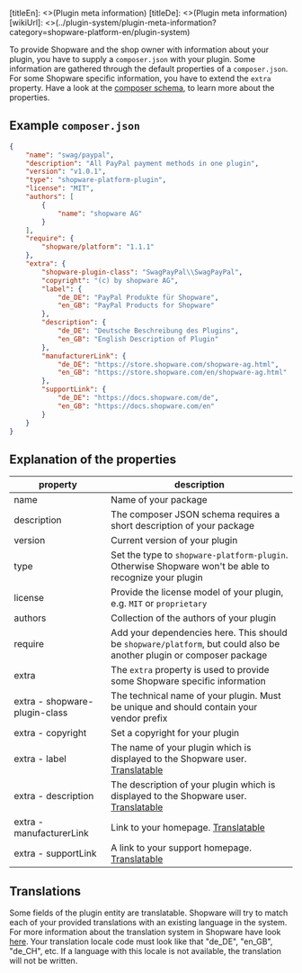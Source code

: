 [titleEn]: <>(Plugin meta information)
[titleDe]: <>(Plugin meta information)
[wikiUrl]: <>(../plugin-system/plugin-meta-information?category=shopware-platform-en/plugin-system)

To provide Shopware and the shop owner with information about your plugin, you have to supply a `composer.json` with your plugin.
Some information are gathered through the default properties of a `composer.json`.
For some Shopware specific information, you have to extend the `extra` property.
Have a look at the [composer schema](https://getcomposer.org/doc/04-schema.md), to learn more about the properties.

## Example `composer.json`
```json
{
    "name": "swag/paypal",
    "description": "All PayPal payment methods in one plugin",
    "version": "v1.0.1",
    "type": "shopware-platform-plugin",
    "license": "MIT",
    "authors": [
        {
            "name": "shopware AG"
        }
    ],
    "require": {
        "shopware/platform": "1.1.1"
    },
    "extra": {
        "shopware-plugin-class": "SwagPayPal\\SwagPayPal",
        "copyright": "(c) by shopware AG",
        "label": {
            "de_DE": "PayPal Produkte für Shopware",
            "en_GB": "PayPal Products for Shopware"
        },
        "description": {
            "de_DE": "Deutsche Beschreibung des Plugins",
            "en_GB": "English Description of Plugin"
        },
        "manufacturerLink": {
            "de_DE": "https://store.shopware.com/shopware-ag.html",
            "en_GB": "https://store.shopware.com/en/shopware-ag.html"
        },
        "supportLink": {
            "de_DE": "https://docs.shopware.com/de",
            "en_GB": "https://docs.shopware.com/en"
        }
    }
}
```

## Explanation of the properties

| property | description |
|----------|-------------|
| name | Name of your package |
| description | The composer JSON schema requires a short description of your package |
| version | Current version of your plugin |
| type | Set the type to `shopware-platform-plugin`. Otherwise Shopware won't be able to recognize your plugin |
| license | Provide the license model of your plugin, e.g. `MIT` or `proprietary` |
| authors | Collection of the authors of your plugin |
| require | Add your dependencies here. This should be `shopware/platform`, but could also be another plugin or composer package |
| extra | The `extra` property is used to provide some Shopware specific information |
| extra - shopware-plugin-class | The technical name of your plugin. Must be unique and should contain your vendor prefix |
| extra - copyright | Set a copyright for your plugin |
| extra - label | The name of your plugin which is displayed to the Shopware user. [Translatable](#translations) |
| extra - description | The description of your plugin which is displayed to the Shopware user. [Translatable](#translations) |
| extra - manufacturerLink | Link to your homepage. [Translatable](#translations) |
| extra - supportLink | A link to your support homepage. [Translatable](#translations) |

## Translations
Some fields of the plugin entity are translatable.
Shopware will try to match each of your provided translations with an existing language in the system.
For more information about the translation system in Shopware have look [here](../20-data-abstraction-layer/9-translations.md).
Your translation locale code must look like that "de_DE", "en_GB", "de_CH", etc.
If a language with this locale is not available, the translation will not be written.

